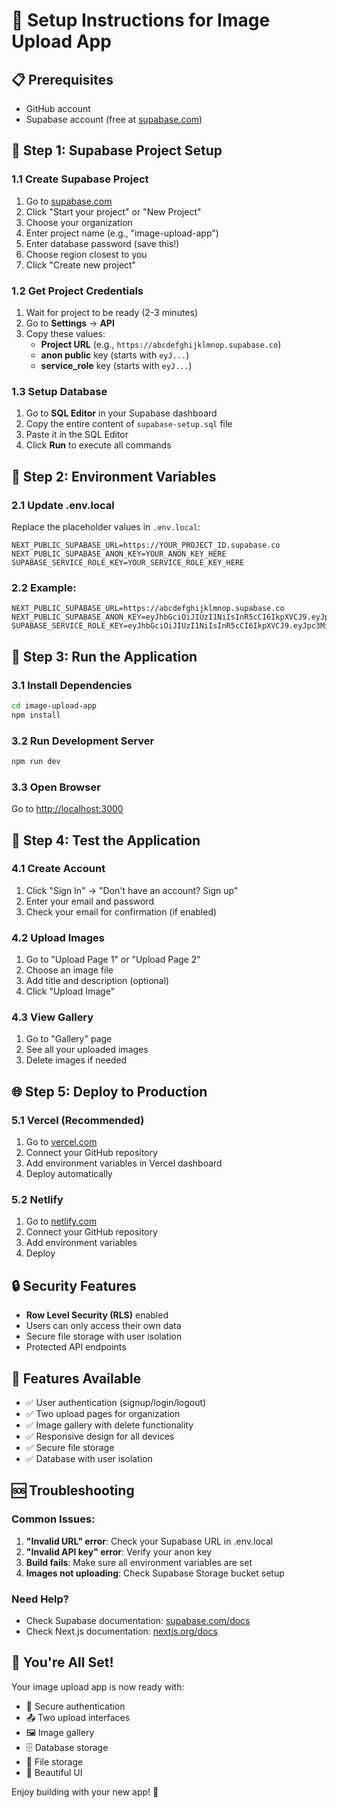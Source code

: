 # 🚀 Setup Instructions for Image Upload App

## 📋 Prerequisites
- GitHub account
- Supabase account (free at [supabase.com](https://supabase.com))

## 🔧 Step 1: Supabase Project Setup

### 1.1 Create Supabase Project
1. Go to [supabase.com](https://supabase.com)
2. Click "Start your project" or "New Project"
3. Choose your organization
4. Enter project name (e.g., "image-upload-app")
5. Enter database password (save this!)
6. Choose region closest to you
7. Click "Create new project"

### 1.2 Get Project Credentials
1. Wait for project to be ready (2-3 minutes)
2. Go to **Settings** → **API**
3. Copy these values:
   - **Project URL** (e.g., `https://abcdefghijklmnop.supabase.co`)
   - **anon public** key (starts with `eyJ...`)
   - **service_role** key (starts with `eyJ...`)

### 1.3 Setup Database
1. Go to **SQL Editor** in your Supabase dashboard
2. Copy the entire content of `supabase-setup.sql` file
3. Paste it in the SQL Editor
4. Click **Run** to execute all commands

## 🔑 Step 2: Environment Variables

### 2.1 Update .env.local
Replace the placeholder values in `.env.local`:

```env
NEXT_PUBLIC_SUPABASE_URL=https://YOUR_PROJECT_ID.supabase.co
NEXT_PUBLIC_SUPABASE_ANON_KEY=YOUR_ANON_KEY_HERE
SUPABASE_SERVICE_ROLE_KEY=YOUR_SERVICE_ROLE_KEY_HERE
```

### 2.2 Example:
```env
NEXT_PUBLIC_SUPABASE_URL=https://abcdefghijklmnop.supabase.co
NEXT_PUBLIC_SUPABASE_ANON_KEY=eyJhbGciOiJIUzI1NiIsInR5cCI6IkpXVCJ9.eyJpc3MiOiJzdXBhYmFzZSIsInJlZiI6ImFiY2RlZmdoaWprbG1ub3AiLCJyb2xlIjoiYW5vbiIsImlhdCI6MTYzNjU2NzI5MCwiZXhwIjoxOTUyMTQzMjkwfQ.example
SUPABASE_SERVICE_ROLE_KEY=eyJhbGciOiJIUzI1NiIsInR5cCI6IkpXVCJ9.eyJpc3MiOiJzdXBhYmFzZSIsInJlZiI6ImFiY2RlZmdoaWprbG1ub3AiLCJyb2xlIjoic2VydmljZV9yb2xlIiwiaWF0IjoxNjM2NTY3MjkwLCJleHAiOjE5NTIxNDMyOTB9.example
```

## 🚀 Step 3: Run the Application

### 3.1 Install Dependencies
```bash
cd image-upload-app
npm install
```

### 3.2 Run Development Server
```bash
npm run dev
```

### 3.3 Open Browser
Go to [http://localhost:3000](http://localhost:3000)

## 🎯 Step 4: Test the Application

### 4.1 Create Account
1. Click "Sign In" → "Don't have an account? Sign up"
2. Enter your email and password
3. Check your email for confirmation (if enabled)

### 4.2 Upload Images
1. Go to "Upload Page 1" or "Upload Page 2"
2. Choose an image file
3. Add title and description (optional)
4. Click "Upload Image"

### 4.3 View Gallery
1. Go to "Gallery" page
2. See all your uploaded images
3. Delete images if needed

## 🌐 Step 5: Deploy to Production

### 5.1 Vercel (Recommended)
1. Go to [vercel.com](https://vercel.com)
2. Connect your GitHub repository
3. Add environment variables in Vercel dashboard
4. Deploy automatically

### 5.2 Netlify
1. Go to [netlify.com](https://netlify.com)
2. Connect your GitHub repository
3. Add environment variables
4. Deploy

## 🔒 Security Features

- **Row Level Security (RLS)** enabled
- Users can only access their own data
- Secure file storage with user isolation
- Protected API endpoints

## 📱 Features Available

- ✅ User authentication (signup/login/logout)
- ✅ Two upload pages for organization
- ✅ Image gallery with delete functionality
- ✅ Responsive design for all devices
- ✅ Secure file storage
- ✅ Database with user isolation

## 🆘 Troubleshooting

### Common Issues:

1. **"Invalid URL" error**: Check your Supabase URL in .env.local
2. **"Invalid API key" error**: Verify your anon key
3. **Build fails**: Make sure all environment variables are set
4. **Images not uploading**: Check Supabase Storage bucket setup

### Need Help?
- Check Supabase documentation: [supabase.com/docs](https://supabase.com/docs)
- Check Next.js documentation: [nextjs.org/docs](https://nextjs.org/docs)

## 🎉 You're All Set!

Your image upload app is now ready with:
- 🔐 Secure authentication
- 📤 Two upload interfaces
- 🖼️ Image gallery
- 🗄️ Database storage
- 💾 File storage
- 🎨 Beautiful UI

Enjoy building with your new app! 🚀